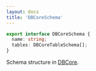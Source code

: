 ```yaml
---
layout: docs
title: 'DBCoreSchema'
---
```


```ts
export interface DBCoreSchema {
  name: string;
  tables: DBCoreTableSchema[];
}
```
Schema structure in [DBCore](DBCore).

